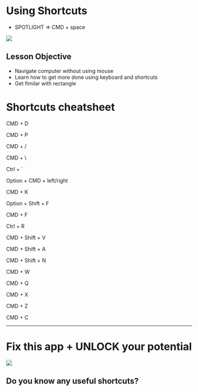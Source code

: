 # Using Shortcuts

* SPOTLIGHT => CMD + space

![](https://www.dmuth.org/wp-content/uploads/2021/04/keyboard-shortcuts-meme.jpeg)
## Lesson Objective

* Navigate computer without using mouse
* Learn how to get more done using keyboard and shortcuts
* Get fimilar with rectangle

# Shortcuts cheatsheet

CMD + D

CMD + P

CMD + /

CMD + \

Ctrl + `

Option + CMD + left/right

CMD + K

Option + Shift + F

CMD + F

Ctrl + R

CMD + Shift + V

CMD + Shift + A

CMD + Shift + N

CMD + W

CMD + Q

CMD + X

CMD + Z

CMD + C






________
# Fix this app + UNLOCK your potential

![](https://investorshub.advfn.com/uimage/uploads/2016/3/20/owlsntumblr_inline_mlqnweMSeD1qz4rgp.gif)


## Do you know any useful shortcuts?


 